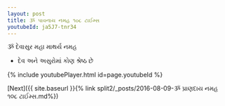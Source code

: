 ```yaml
---
layout: post
title: ૐ પાવનાય નમહ ૧૦૮ ટાઈમ્સ
youtubeId: ja5J7-tnr34
---
```

 
 
 ૐ દેવાસુર મહા માથર્ય નમહ  
 
 -  દેવ અને અસુરોમાં કોણ શ્રેષ્ઠ છે 
 
  
 
  
 
 
 
 
 
 


{% include youtubePlayer.html id=page.youtubeId %}
 
[Next]({{ site.baseurl }}{% link  split2/_posts/2016-08-09-ૐ પ્રાણદાય નમહ ૧૦૮ ટાઈમ્સ.md%})
 

